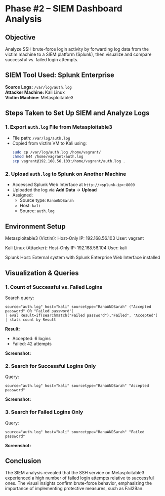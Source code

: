 # Phase #2 – SIEM Dashboard Analysis

## Objective

Analyze SSH brute-force login activity by forwarding log data from the victim machine to a SIEM platform (Splunk), then visualize and compare successful vs. failed login attempts.

## SIEM Tool Used: Splunk Enterprise

**Source Logs:** `/var/log/auth.log`  
**Attacker Machine:** Kali Linux  
**Victim Machine:** Metasploitable3

## Steps Taken to Set Up SIEM and Analyze Logs

### 1. Export `auth.log` File from Metasploitable3

- File path: `/var/log/auth.log`
- Copied from victim VM to Kali using:
  ```bash
  sudo cp /var/log/auth.log /home/vagrant/
  chmod 644 /home/vagrant/auth.log
  scp vagrant@192.168.56.103:/home/vagrant/auth.log .
  ```

### 2. Upload `auth.log` to Splunk on Another Machine

- Accessed Splunk Web Interface at `http://<splunk-ip>:8000`
- Uploaded the log via **Add Data** → **Upload**
- Assigned:
  - Source type: `RanaANDSarah`
  - Host: `kali`
  - Source: `auth.log`

## Environment Setup

Metasploitable3 (Victim):
Host-Only IP: 192.168.56.103
User: vagrant

Kali Linux (Attacker):
Host-Only IP: 192.168.56.104
User: kali

Splunk Host:
External system with Splunk Enterprise Web Interface installed

## Visualization & Queries

### 1. Count of Successful vs. Failed Logins

Search query:

```spl
source="auth.log" host="kali" sourcetype="RanaANDSarah" ("Accepted password" OR "Failed password")
| eval Result=if(searchmatch("Failed password"),"Failed", "Accepted")
| stats count by Result
```

**Result:**

- Accepted: 6 logins
- Failed: 42 attempts

**Screenshot:**
[](image.png)

### 2. Search for Successful Logins Only

Query:

```spl
source="auth.log" host="kali" sourcetype="RanaANDSarah" "Accepted password"
```

**Screenshot:**
[](image-1.png)

### 3. Search for Failed Logins Only

Query:

```spl
source="auth.log" host="kali" sourcetype="RanaANDSarah" "Failed password"
```

**Screenshot:**
[](image-2.png)

## Conclusion

The SIEM analysis revealed that the SSH service on Metasploitable3 experienced a high number of failed login attempts relative to successful ones. The visual insights confirm brute-force behavior, emphasizing the importance of implementing protective measures, such as Fail2Ban.

